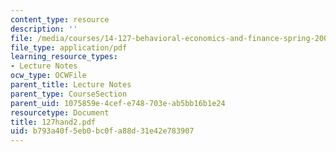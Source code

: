 ```yaml
---
content_type: resource
description: ''
file: /media/courses/14-127-behavioral-economics-and-finance-spring-2004/b793a40f5eb0bc0fa88d31e42e783907_127hand2.pdf
file_type: application/pdf
learning_resource_types:
- Lecture Notes
ocw_type: OCWFile
parent_title: Lecture Notes
parent_type: CourseSection
parent_uid: 1075859e-4cef-e748-703e-ab5bb16b1e24
resourcetype: Document
title: 127hand2.pdf
uid: b793a40f-5eb0-bc0f-a88d-31e42e783907
---
```

